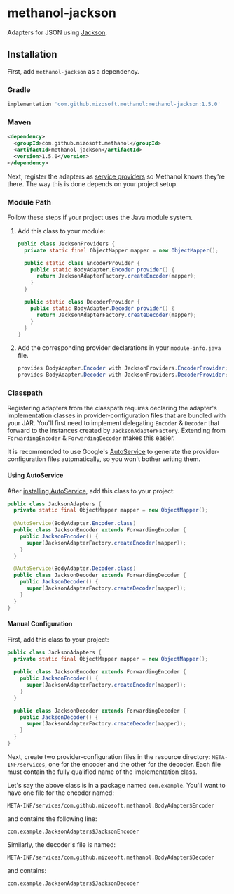 # methanol-jackson

Adapters for JSON using [Jackson][jackson].

## Installation

First, add `methanol-jackson` as a dependency.

### Gradle

```gradle
implementation 'com.github.mizosoft.methanol:methanol-jackson:1.5.0'
```

### Maven

```xml
<dependency>
  <groupId>com.github.mizosoft.methanol</groupId>
  <artifactId>methanol-jackson</artifactId>
  <version>1.5.0</version>
</dependency>
```

Next, register the adapters as [service providers][serviceloader_javadoc] so Methanol knows they're
there. The way this is done depends on your project setup.

### Module Path

Follow these steps if your project uses the Java module system.

1. Add this class to your module:

    ```java
    public class JacksonProviders {
      private static final ObjectMapper mapper = new ObjectMapper();
   
      public static class EncoderProvider {
        public static BodyAdapter.Encoder provider() {
          return JacksonAdapterFactory.createEncoder(mapper);
        }
      }
   
      public static class DecoderProvider {
        public static BodyAdapter.Decoder provider() {
          return JacksonAdapterFactory.createDecoder(mapper);
        }
      }
    }
    ```

2. Add the corresponding provider declarations in your `module-info.java` file.

    ```java
    provides BodyAdapter.Encoder with JacksonProviders.EncoderProvider;
    provides BodyAdapter.Decoder with JacksonProviders.DecoderProvider;
    ```

### Classpath

Registering adapters from the classpath requires declaring the adapter's implementation classes in
provider-configuration files that are bundled with your JAR. You'll first need to implement
delegating `Encoder` & `Decoder` that forward to the instances created by `JacksonAdapterFactory`.
Extending from `ForwardingEncoder` & `ForwardingDecoder` makes this easier.

It is recommended to use Google's [AutoService][autoservice] to generate the provider-configuration
files automatically, so you won't bother writing them.

#### Using AutoService

After [installing AutoService][autoservice_getting_started], add this class to your project:

```java
public class JacksonAdapters {
  private static final ObjectMapper mapper = new ObjectMapper();
  
  @AutoService(BodyAdapter.Encoder.class)
  public class JacksonEncoder extends ForwardingEncoder {
    public JacksonEncoder() {
      super(JacksonAdapterFactory.createEncoder(mapper));
    }
  }

  @AutoService(BodyAdapter.Decoder.class)
  public class JacksonDecoder extends ForwardingDecoder {
    public JacksonDecoder() {
      super(JacksonAdapterFactory.createDecoder(mapper));
    }
  }
}
```

#### Manual Configuration

First, add this class to your project:

```java
public class JacksonAdapters {
  private static final ObjectMapper mapper = new ObjectMapper();
  
  public class JacksonEncoder extends ForwardingEncoder {
    public JacksonEncoder() {
      super(JacksonAdapterFactory.createEncoder(mapper));
    }
  }

  public class JacksonDecoder extends ForwardingDecoder {
    public JacksonDecoder() {
      super(JacksonAdapterFactory.createDecoder(mapper));
    }
  }
}
```

Next, create two provider-configuration files in the resource directory: `META-INF/services`,
one for the encoder and the other for the decoder. Each file must contain the fully qualified
name of the implementation class.

Let's say the above class is in a package named `com.example`. You'll want to have one file for the
encoder named:

```
META-INF/services/com.github.mizosoft.methanol.BodyAdapter$Encoder
```

and contains the following line:

```
com.example.JacksonAdapters$JacksonEncoder
```

Similarly, the decoder's file is named:

```
META-INF/services/com.github.mizosoft.methanol.BodyAdapter$Decoder
```

and contains:

```
com.example.JacksonAdapters$JacksonDecoder
```

[jackson]: https://github.com/FasterXML/jackson
[autoservice]: https://github.com/google/auto/tree/master/service
[autoservice_getting_started]: https://github.com/google/auto/tree/master/service#getting-started
[serviceloader_javadoc]: https://docs.oracle.com/en/java/javase/11/docs/api/java.base/java/util/ServiceLoader.html

